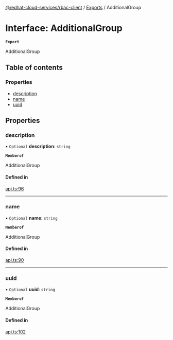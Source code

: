 [@redhat-cloud-services/rbac-client](../README.md) / [Exports](../modules.md) / AdditionalGroup

# Interface: AdditionalGroup

**`Export`**

AdditionalGroup

## Table of contents

### Properties

- [description](AdditionalGroup.md#description)
- [name](AdditionalGroup.md#name)
- [uuid](AdditionalGroup.md#uuid)

## Properties

### description

• `Optional` **description**: `string`

**`Memberof`**

AdditionalGroup

#### Defined in

[api.ts:96](https://github.com/RedHatInsights/javascript-clients/blob/main/packages/rbac/api.ts#L96)

___

### name

• `Optional` **name**: `string`

**`Memberof`**

AdditionalGroup

#### Defined in

[api.ts:90](https://github.com/RedHatInsights/javascript-clients/blob/main/packages/rbac/api.ts#L90)

___

### uuid

• `Optional` **uuid**: `string`

**`Memberof`**

AdditionalGroup

#### Defined in

[api.ts:102](https://github.com/RedHatInsights/javascript-clients/blob/main/packages/rbac/api.ts#L102)
